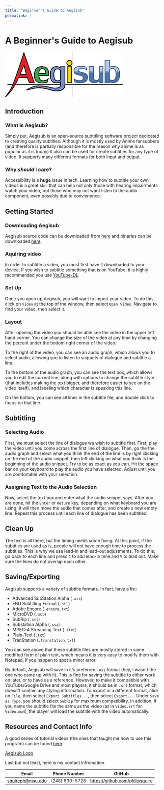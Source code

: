 ```yaml
---
title: "Beginner's Guide to Aegisub"
permalink: /
---
```


# A Beginner's Guide to Aegisub

![Aegisub Logo](Aegisub-logo.png)

## Introduction

### What is Aegisub?

Simply put, Aegisub is an open-source subtitling software project dedicated to creating quality subtitles. Although it is mostly used by Anime fansubbers (and therefore is partially responsible for the reason why anime is as popular as it is today) it also can be used for create subtitles for any type of video. It supports many different formats for both input and output.

### Why _should_ I care?

Accessibility is a __huge__ issue in tech. Learning how to subtitle your own videos is a great skill that can help not only those with hearing impairments watch your video, but those who may not want listen to the audio component, even possibly due to convienence.

## Getting Started

### Downloading Aegisub

Aegisub source code can be downloaded from [here](https://github.com/Aegisub/Aegisub) and binaries can be downloaded [here](aegisub.org).

### Aquiring video

In order to subtitle a video, you must first have it downloaded to your device. If you wish to subtitle something that is on YouTube, it is highly recommended you use [YouTube-DL](https://youtube-dl.org/).

### Set Up

Once you open up Aegisub, you will want to import your video. To do this, click on `Video` at the top of the window, then select `Open Video`. Navigate to find your video, then select it. 

### Layout
After opening the video you should be able see the video in the upper left hand corner. You can change the size of the video at any time by changing the percent under the bottom right corner of the video. 

To the right of the video, you can see an audio graph, which allows you to select audio, allowing you to listen to snippets of dialogue and subtitle a line. 

To the bottom of the audio graph, you can see the text box, which allows you to edit the current line, along with options to change the subtitle style (that includes making the text bigger, and therefore easier to see on the video itself), and labeling which character is speaking this line. 

On the bottom, you can see all lines in the subtitle file, and double click to focus on that line.

## Subtitling

### Selecting Audio

First, we must select the line of dialogue we wish to subtitle first. First, play the video until you come across the first line of dialogue. Then, go the the audio graph and select what you think the end of the line is by right clicking on the end of the audio snippet, then left clicking on what you think is the beginning of the audio snippet. Try to be as exact as you can. Hit the space bar on your keyboard to play the audio you have selected. Adjust until you are comfortable with your selection.

### Assigning Text to the Audio Selection

Now, select the text box and enter what the audio snippet says. After you are done, hit the `Enter` or `Return` key, depending on what keyboard you are using. It will then move the audio that comes after, and create a new empty line. Repeat this process until each line of dialogue has been subtitled.

## Clean Up

The text is all there, but the timing needs some fixing. At this point, if the subtitles are used as is, people will not have enough time to process the subtitles. This is why we use lead-in and lead-out adjustments. To do this, go back to each line and press `C` to add lead-in time and `V` to lead out. Make sure the lines do not overlap each other.

## Saving/Exporting

Aegisub supports a variety of subtitle formats. In fact, have a list:

* Advanced SubStation Alpha (`.ass`)
* EBU Subtitling Format (`.stl`)
* Adobe Encore (`.encore.txt`)
* MicroDVD (`.sub`)
* SubRip (`.srt`) 
* Substation Alpha (`.ssa`)
* MPEG-4 Streaming Text (`.ttxt`)
* Plain-Text (`.txt`)
* TranStation (`.transtation.txt`)

You can see above that these subtitle files are mostly stored in some modified form of plain text, which means it is very easy to modify them with Notepad, if you happen to spot a minor error.

By default, Aegisub will save in it's preferred `.ass` format (hey, I wasn't the one who came up with it). This is fine for saving the subtitle to either work on later, or to have as a reference. However, to make it compatible with YouTube/Google Drive and most players, it should be in `.srt` format, which doesn't contain any styling information. To export in a different format, click on `File`, then select `Export Subtitles...`, then select `Export...`. Under `Save as Type`, you should select `SubRip` for maximum compatibility. In addition, if you name the subtitle file the same as the video (as in `Video.srt` for `Video.mp4`), the player will load the subtitle with the video automatically.


## Resources and Contact Info

A good series of tutorial videos (the ones that taught me how to use this program) can be found [here](https://www.youtube.com/watch?v=4gXF6Y-v6BE&list=PLqazFFzUAPc7BgGTaDAvvsGEoLolq09YP).

[Aegisub Logo](https://en.wikipedia.org/wiki/Aegisub#/media/File:Aegisub-logo.svg)

Last but not least, here is my contact infromation.

Email | Phone Number | GitHub
------|--------------|--------
squireph@msu.edu|(248) 630-5728|https://github.com/philipsquire



